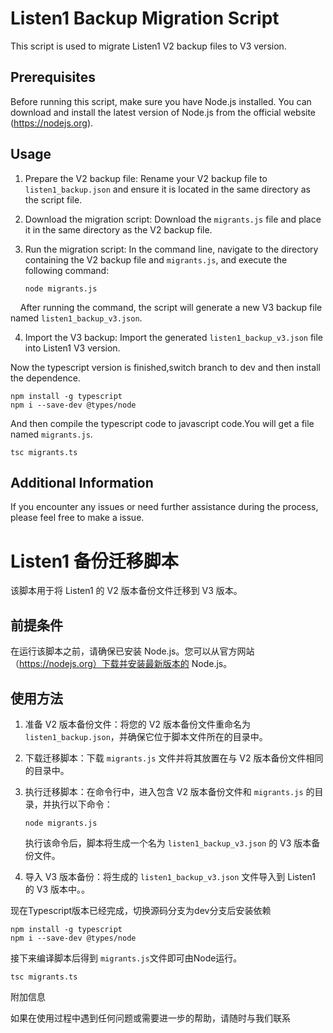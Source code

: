 # Listen1 Backup Migration Script

This script is used to migrate Listen1 V2 backup files to V3 version.

## Prerequisites

Before running this script, make sure you have Node.js installed. You can download and install the latest version of Node.js from the official website (https://nodejs.org).

## Usage

1. Prepare the V2 backup file: Rename your V2 backup file to `listen1_backup.json` and ensure it is located in the same directory as the script file.
2. Download the migration script: Download the `migrants.js` file and place it in the same directory as the V2 backup file.
3. Run the migration script: In the command line, navigate to the directory containing the V2 backup file and `migrants.js`, and execute the following command:

   ```
   node migrants.js
   ```

    After running the command, the script will generate a new V3 backup file named `listen1_backup_v3.json`.

4. Import the V3 backup: Import the generated `listen1_backup_v3.json` file into Listen1 V3 version.

Now the typescript version is finished,switch branch to dev and then install the dependence.

```
npm install -g typescript
npm i --save-dev @types/node
```

And then compile the typescript code to javascript code.You will get a file named `migrants.js`.

```
tsc migrants.ts
```

## Additional Information

If you encounter any issues or need further assistance during the process, please feel free to make a issue.

# Listen1 备份迁移脚本

该脚本用于将 Listen1 的 V2 版本备份文件迁移到 V3 版本。

## 前提条件

在运行该脚本之前，请确保已安装 Node.js。您可以从官方网站（https://nodejs.org）下载并安装最新版本的 Node.js。

## 使用方法

1. 准备 V2 版本备份文件：将您的 V2 版本备份文件重命名为 `listen1_backup.json`，并确保它位于脚本文件所在的目录中。
2. 下载迁移脚本：下载 `migrants.js` 文件并将其放置在与 V2 版本备份文件相同的目录中。
3. 执行迁移脚本：在命令行中，进入包含 V2 版本备份文件和 `migrants.js` 的目录，并执行以下命令：

   ```
   node migrants.js
   ```

   执行该命令后，脚本将生成一个名为 `listen1_backup_v3.json` 的 V3 版本备份文件。
4. 导入 V3 版本备份：将生成的 `listen1_backup_v3.json` 文件导入到 Listen1 的 V3 版本中。。

现在Typescript版本已经完成，切换源码分支为dev分支后安装依赖

```
npm install -g typescript
npm i --save-dev @types/node
```

接下来编译脚本后得到 `migrants.js`文件即可由Node运行。

```
tsc migrants.ts
```

附加信息

如果在使用过程中遇到任何问题或需要进一步的帮助，请随时与我们联系
